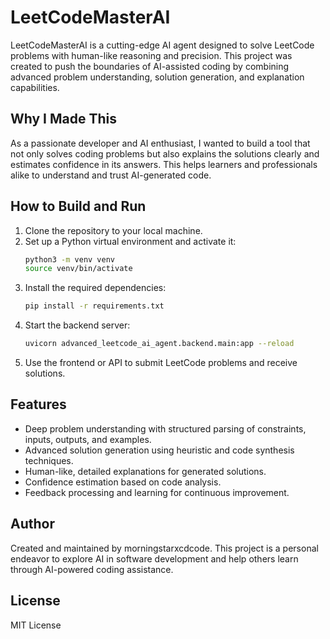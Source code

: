 # LeetCodeMasterAI

LeetCodeMasterAI is a cutting-edge AI agent designed to solve LeetCode problems with human-like reasoning and precision. This project was created to push the boundaries of AI-assisted coding by combining advanced problem understanding, solution generation, and explanation capabilities.

## Why I Made This

As a passionate developer and AI enthusiast, I wanted to build a tool that not only solves coding problems but also explains the solutions clearly and estimates confidence in its answers. This helps learners and professionals alike to understand and trust AI-generated code.

## How to Build and Run

1. Clone the repository to your local machine.
2. Set up a Python virtual environment and activate it:
   ```bash
   python3 -m venv venv
   source venv/bin/activate
   ```
3. Install the required dependencies:
   ```bash
   pip install -r requirements.txt
   ```
4. Start the backend server:
   ```bash
   uvicorn advanced_leetcode_ai_agent.backend.main:app --reload
   ```
5. Use the frontend or API to submit LeetCode problems and receive solutions.

## Features

- Deep problem understanding with structured parsing of constraints, inputs, outputs, and examples.
- Advanced solution generation using heuristic and code synthesis techniques.
- Human-like, detailed explanations for generated solutions.
- Confidence estimation based on code analysis.
- Feedback processing and learning for continuous improvement.

## Author

Created and maintained by morningstarxcdcode. This project is a personal endeavor to explore AI in software development and help others learn through AI-powered coding assistance.

## License

MIT License
